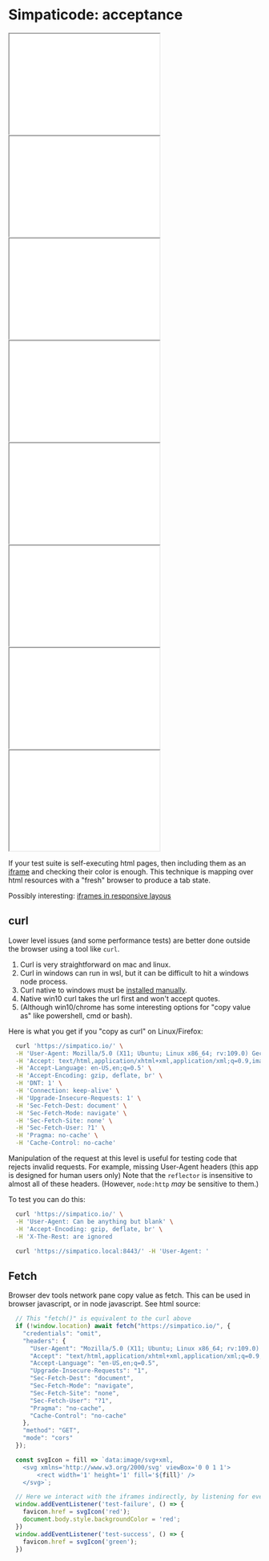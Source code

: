 <!--<!DOCTYPE html>
<head>
  <title>Simpaticode: acceptance</title>
  <link class="testable" id="favicon" rel="icon" type="image/svg+xml" href="data:image/svg+xml,
    <svg xmlns='http://www.w3.org/2000/svg' viewBox='0 0 1 1'>
        <rect width='1' height='1' fill='DodgerBlue' />
    </svg>"
  >
  <link rel="stylesheet" href="/style.css?###">

</head>-->

# Simpaticode: acceptance

<iframe id="homepage-frame"
        title="homepage"
        width="300"
        height="200"
        src="/index.html">
</iframe>
<iframe id="core-frame"
        title="core"
        width="300"
        height="200"
        src="/core.html">
</iframe>
<iframe id="combine2-frame"
        title="combine"
        width="300"
        height="200"
        src="/combine2">
</iframe>
<iframe id="stree2-frame"
        title="stree"
        width="300"
        height="200"
        src="/stree2">
</iframe>
<iframe id="crypto-frame"
        title="crypto"
        width="300"
        height="200"
        src="/crypto.html">
</iframe>
<iframe id="friendly-frame"
        title="friendly"
        width="300"
        height="200"
        src="/friendly.html">
</iframe>
<iframe id="svg-frame"
        title="svg"
        width="300"
        height="200"
        src="/svg">
</iframe>
<iframe id="chat-frame"
        title="chat"
        width="300"
        height="200"
        src="/chat">
</iframe>

If your test suite is self-executing html pages, then including them as an
<a href="https://developer.mozilla.org/en-US/docs/Web/HTML/Element/iframe">iframe</a> and checking their color is enough.
This technique is mapping over html resources with a "fresh" browser to produce a tab state.

Possibly interesting: [iframes in responsive layous](https://www.benmarshall.me/responsive-iframes/)


## curl
Lower level issues (and some performance tests) are better done outside the browser using a tool like `curl`.

  1. Curl is very straightforward on mac and linux.
  1. Curl in windows can run in wsl, but it can be difficult to hit a windows node process.
  1. Curl native to windows must be <a href="https://curl.se/windows/">installed manually</a>.
  1. Native win10 curl takes the url first and won't accept quotes.
  1. (Although win10/chrome has some interesting options for "copy value as" like powershell, cmd or bash).

Here is what you get if you "copy as curl" on Linux/Firefox:

```bash
  curl 'https://simpatico.io/' \
  -H 'User-Agent: Mozilla/5.0 (X11; Ubuntu; Linux x86_64; rv:109.0) Gecko/20100101 Firefox/109.0' \
  -H 'Accept: text/html,application/xhtml+xml,application/xml;q=0.9,image/avif,image/webp,*/*;q=0.8'\
  -H 'Accept-Language: en-US,en;q=0.5' \
  -H 'Accept-Encoding: gzip, deflate, br' \
  -H 'DNT: 1' \
  -H 'Connection: keep-alive' \
  -H 'Upgrade-Insecure-Requests: 1' \
  -H 'Sec-Fetch-Dest: document' \
  -H 'Sec-Fetch-Mode: navigate' \
  -H 'Sec-Fetch-Site: none' \
  -H 'Sec-Fetch-User: ?1' \
  -H 'Pragma: no-cache' \
  -H 'Cache-Control: no-cache'
```

Manipulation of the request at this level is useful for testing code that rejects invalid requests.
For example, missing User-Agent headers (this app is designed for human users only)
Note that the `reflector` is insensitive to almost all of these headers.
(However, `node:http` *may* be sensitive to them.)


To test you can do this:
```bash
  curl 'https://simpatico.io/' \
  -H 'User-Agent: Can be anything but blank' \
  -H 'Accept-Encoding: gzip, deflate, br' \
  -H 'X-The-Rest: are ignored
```

```bash
  curl 'https://simpatico.local:8443/' -H 'User-Agent: '
```

## Fetch

Browser dev tools network pane copy value as fetch.
This can be used in browser javascript, or in node javascript.
See html source:

```js
  // This "fetch()" is equivalent to the curl above
  if (!window.location) await fetch("https://simpatico.io/", {
    "credentials": "omit",
    "headers": {
      "User-Agent": "Mozilla/5.0 (X11; Ubuntu; Linux x86_64; rv:109.0) Gecko/20100101 Firefox/109.0",
      "Accept": "text/html,application/xhtml+xml,application/xml;q=0.9,image/avif,image/webp,*/*;q=0.8",
      "Accept-Language": "en-US,en;q=0.5",
      "Upgrade-Insecure-Requests": "1",
      "Sec-Fetch-Dest": "document",
      "Sec-Fetch-Mode": "navigate",
      "Sec-Fetch-Site": "none",
      "Sec-Fetch-User": "?1",
      "Pragma": "no-cache",
      "Cache-Control": "no-cache"
    },
    "method": "GET",
    "mode": "cors"
  });
```

```js
  const svgIcon = fill => `data:image/svg+xml,
    <svg xmlns='http://www.w3.org/2000/svg' viewBox='0 0 1 1'>
        <rect width='1' height='1' fill='${fill}' />
    </svg>`;

  // Here we interact with the iframes indirectly, by listening for events the iframes may emit.
  window.addEventListener('test-failure', () => {
    favicon.href = svgIcon('red');
    document.body.style.backgroundColor = 'red';
  })
  window.addEventListener('test-success', () => {
    favicon.href = svgIcon('green');
  })
```
